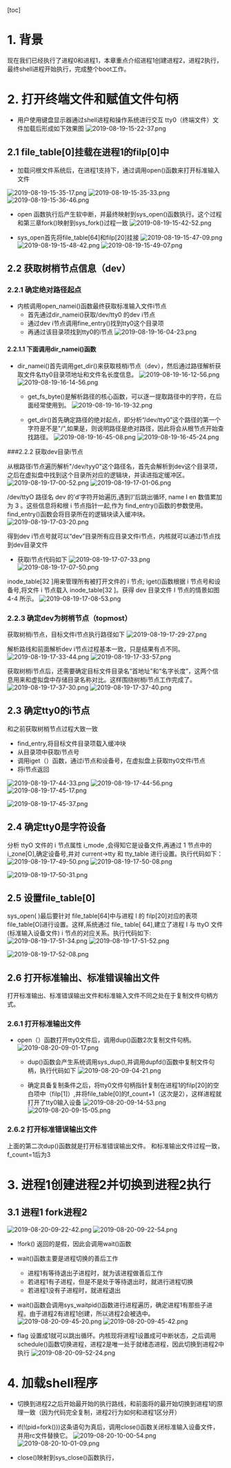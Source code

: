 [toc]

# 1. 背景
现在我们已经执行了进程0和进程1，本章重点介绍进程1创建进程2，进程2执行，最终shell进程开始执行，完成整个boot工作。

# 2. 打开终端文件和赋值文件句柄
* 用户使用键盘显示器通过shell进程和操作系统进行交互
tty0（终端文件）文件加载后形成如下效果图
![2019-08-19-15-22-37.png](./images/2019-08-19-15-22-37.png)

## 2.1 file_table[0]挂载在进程1的filp[0]中
* 加载问根文件系统后，在进程1支持下，通过调用open()函数来打开标准输入文件

![2019-08-19-15-35-17.png](./images/2019-08-19-15-35-17.png)
![2019-08-19-15-35-33.png](./images/2019-08-19-15-35-33.png)
![2019-08-19-15-36-46.png](./images/2019-08-19-15-36-46.png)

* open 函数执行后产生软中断，并最终映射到sys_open()函数执行。这个过程和第三章fork()映射到sys_fork()过程一致
![2019-08-19-15-42-52.png](./images/2019-08-19-15-42-52.png)

* sys_open首先将file_table[64]和filp[20]挂接
![2019-08-19-15-47-09.png](./images/2019-08-19-15-47-09.png)
![2019-08-19-15-48-42.png](./images/2019-08-19-15-48-42.png)
![2019-08-19-15-49-07.png](./images/2019-08-19-15-49-07.png)

## 2.2 获取树梢节点信息（dev）
### 2.2.1 确定绝对路径起点
* 内核调用open_namei()函数最终获取标准输入文件i节点
    * 首先通过dir_namei()获取/dev/tty0 的dev i节点
    * 通过dev i节点调用fine_entry()找到tty0这个目录项
    * 再通过该目录项找到tty0的i节点
![2019-08-19-16-04-23.png](./images/2019-08-19-16-04-23.png)

#### 2.2.1.1 下面调用dir_namei()函数

* dir_namei()首先调用get_dir()来获取枝梢i节点（dev），然后通过路径解析获取文件名tty0目录项地址和文件名长度信息。
![2019-08-19-16-12-56.png](./images/2019-08-19-16-12-56.png)
![2019-08-19-16-14-56.png](./images/2019-08-19-16-14-56.png)

    * get_fs_byte()是解析路径的核心函数，可以逐一提取路径中的字符，在后面经常使用到。
    ![2019-08-19-16-19-32.png](./images/2019-08-19-16-19-32.png)

    * get_dir()首先确定路径的绝对起点，即分析“/dev/tty0”这个路径的第一个字符是不是"/",如果是，则说明路径是绝对路径，因此将会从根节点开始查找路径。
    ![2019-08-19-16-45-08.png](./images/2019-08-19-16-45-08.png)
    ![2019-08-19-16-45-24.png](./images/2019-08-19-16-45-24.png)


###2.2.2 获取dev目录i节点

从根路径i节点遍历解析"/dev/tyy0"这个路径名，首先会解析到dev这个目录项，之后在虚拟盘中找到这个目录所对应的逻辑块，并读进指定缓冲区。
![2019-08-19-17-00-52.png](./images/2019-08-19-17-00-52.png)
![2019-08-19-17-01-06.png](./images/2019-08-19-17-01-06.png)

/dev/ttyO 路径名 dev 的’d’字符开始遍历,遇到’/’后跳出循环, name I en 数值累加为 3 。这些信息将和根 i 节点指针一起,作为 find_entry()函数的参数使用。 find_entry()函数会将目录所在的逻辑块读入缓冲块。
![2019-08-19-17-03-20.png](./images/2019-08-19-17-03-20.png)

得到dev i节点号就可以“dev”目录所有应目录文件i节点，内核就可以通过i节点找到dev目录文件

* 获取i节点代码如下
![2019-08-19-17-07-33.png](./images/2019-08-19-17-07-33.png)
![2019-08-19-17-07-50.png](./images/2019-08-19-17-07-50.png)

inode_table[32 ]用来管理所有被打开文件的 i 节点; iget()函数根据 i 节点号和设备号,将文件 i 节点载入 inode_table[32 ]。获得 dev 目录文件 I 节点的情景如图 4-4 所示。
![2019-08-19-17-08-53.png](./images/2019-08-19-17-08-53.png)


### 2.2.3 确定dev为树梢节点（topmost）

获取树梢i节点，目标文件i节点执行路径如下
![2019-08-19-17-29-27.png](./images/2019-08-19-17-29-27.png)

解析路线和前面解析dev i节点过程基本一致，只是结果有点不同。
![2019-08-19-17-33-44.png](./images/2019-08-19-17-33-44.png)
![2019-08-19-17-33-57.png](./images/2019-08-19-17-33-57.png)

获取树梢i节点后，还需要确定目标文件目录名“首地址”和“名字长度”，这两个信息用来和虚拟盘中存储目录名称对比。这样围绕树梢i节点工作完成了。
![2019-08-19-17-37-30.png](./images/2019-08-19-17-37-30.png)
![2019-08-19-17-37-40.png](./images/2019-08-19-17-37-40.png)



## 2.3 确定tty0的i节点

和之前获取树梢节点过程大致一致
* find_entry,将目标文件目录项载入缓冲块
* 从目录项中获取i节点号
* 调用iget（）函数，通过i节点和设备号，在虚拟盘上获取tty0文件i节点
* 将i节点返回

![2019-08-19-17-44-33.png](./images/2019-08-19-17-44-33.png)
![2019-08-19-17-44-56.png](./images/2019-08-19-17-44-56.png)
![2019-08-19-17-45-17.png](./images/2019-08-19-17-45-17.png)

![2019-08-19-17-45-37.png](./images/2019-08-19-17-45-37.png)


## 2.4 确定tty0是字符设备
分析 ttyO 文件的 i 节点属性 i_mode ,会得知它是设备文件,再通过 1 节点中的 i_zone[O],确定设备号,井对 current->tty 和 tty_table 进行设置。执行代码如下：
![2019-08-19-17-49-50.png](./images/2019-08-19-17-49-50.png)
![2019-08-19-17-50-08.png](./images/2019-08-19-17-50-08.png)

![2019-08-19-17-50-31.png](./images/2019-08-19-17-50-31.png)

## 2.5 设置file_table[0]
sys_open( )最后要针对 file_table[64]中与进程 l 的 filp[20]对应的表项 file_table[O]进行设置。这样,系统通过 file_ table[ 64],建立了进程 l 与 ttyO 文件(标准输入设备文件) i 节点的对应关系。执行代码如下:
![2019-08-19-17-51-34.png](./images/2019-08-19-17-51-34.png)
![2019-08-19-17-51-52.png](./images/2019-08-19-17-51-52.png)

![2019-08-19-17-52-08.png](./images/2019-08-19-17-52-08.png)


## 2.6 打开标准输出、标准错误输出文件

打开标准输出、标准错误输出文件和标准输入文件不同之处在于复制文件句柄方式。

### 2.6.1 打开标准输出文件
* open（）函数打开tty0文件后，调用dup()函数2次复制文件句柄。
![2019-08-20-09-01-17.png](./images/2019-08-20-09-01-17.png)
    * dup()函数会产生系统调用sys_dup(),并调用dupfd()函数中复制文件句柄，执行代码如下
    ![2019-08-20-09-04-21.png](./images/2019-08-20-09-04-21.png)

    * 确定具备复制条件之后，将tty0文件句柄指针复制在进程1的filp[20]的空白项中（filp[1]）,并将file_table[0]的f_count+1（这次是2），这样进程就打开了tty0输入设备
![2019-08-20-09-14-53.png](./images/2019-08-20-09-14-53.png)
![2019-08-20-09-15-05.png](./images/2019-08-20-09-15-05.png)

### 2.6.2 打开标准错误输出文件
上面的第二次dup()函数就是打开标准错误输出文件。
和标准输出文件过程一致，f_count=1后为3

# 3. 进程1创建进程2并切换到进程2执行

## 3.1 进程1 fork进程2
![2019-08-20-09-22-42.png](./images/2019-08-20-09-22-42.png)
![2019-08-20-09-22-54.png](./images/2019-08-20-09-22-54.png)

* !fork() 返回的是假，因此会调用wait()函数
* wait()函数主要是进程切换的善后工作
    * 进程1有等待退出子进程时，就为该进程做善后工作
    * 若进程1有子进程，但是不是处于等待退出时，就进行进程切换
    * 若进程1没有子进程时，就进程退出

* wait()函数会调用sys_waitpid()函数进行进程遍历，确定进程1有那些子进程。由于进程2有进程1创建，所以进程2会被选中。
![2019-08-20-09-45-20.png](./images/2019-08-20-09-45-20.png)
![2019-08-20-09-45-42.png](./images/2019-08-20-09-45-42.png)

* flag 设置成1就可以跳出循环。内核现将进程1设置成可中断状态，之后调用schedule()函数切换进程，进程2是唯一处于就绪态进程，因此切换到进程2中执行
![2019-08-20-09-52-24.png](./images/2019-08-20-09-52-24.png)

# 4. 加载shell程序

* 切换到进程2之后开始最开始的执行路线，和前面将的最开始切换到进程1的原理一致（因为代码完全复制，进程2行为如何和进程1区分开）

* if(!(pid=fork()))这条语句为真后，调用close()函数关闭标准输入设备文件，并用rc文件替换它。
![2019-08-20-10-00-54.png](./images/2019-08-20-10-00-54.png)
![2019-08-20-10-01-09.png](./images/2019-08-20-10-01-09.png)

* close()映射到sys_close()函数执行，